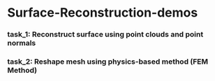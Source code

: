 # Surface-Reconstruction-demos

### task_1: Reconstruct surface using point clouds and point normals


### task_2: Reshape mesh using physics-based method (FEM Method)
